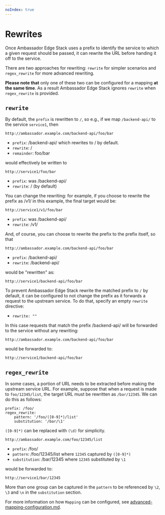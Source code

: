 ```yaml
---
noIndex: true
---
```


# Rewrites

Once Ambassador Edge Stack uses a prefix to identify the service to which a given request should be passed, it can rewrite the URL before handing it off to the service.

There are two approaches for rewriting: `rewrite` for simpler scenarios and `regex_rewrite` for more advanced rewriting.

**Please note that** only one of these two can be configured for a mapping **at the same time**. As a result Ambassador Edge Stack ignores `rewrite` when `regex_rewrite` is provided.

## `rewrite`

By default, the `prefix` is rewritten to `/`, so e.g., if we map `/backend-api/` to the service `service1`, then

`http://ambassador.example.com/backend-api/foo/bar`

* `prefix`: /backend-api/ which rewrites to / by default.
* `rewrite`: /
* `remainder`: foo/bar

would effectively be written to

`http://service1/foo/bar`

* `prefix`: was /backend-api/
* `rewrite`: / (by default)

You can change the rewriting: for example, if you choose to rewrite the prefix as /v1/ in this example, the final target would be:

`http://service1/v1/foo/bar`

* `prefix`: was /backend-api/
* `rewrite`: /v1/

And, of course, you can choose to rewrite the prefix to the prefix itself, so that

`http://ambassador.example.com/backend-api/foo/bar`

* `prefix`: /backend-api/
* `rewrite`: /backend-api/

would be "rewritten" as:

`http://service1/backend-api/foo/bar`

To prevent Ambassador Edge Stack rewrite the matched prefix to `/` by default, it can be configured to not change the prefix as it forwards a request to the upstream service. To do that, specify an empty `rewrite` directive:

* `rewrite: ""`

In this case requests that match the prefix /backend-api/ will be forwarded to the service without any rewriting:

`http://ambassador.example.com/backend-api/foo/bar`

would be forwarded to:

`http://service1/backend-api/foo/bar`

## `regex_rewrite`

In some cases, a portion of URL needs to be extracted before making the upstream service URL. For example, suppose that when a request is made to `foo/12345/list`, the target URL must be rewritten as `/bar/12345`. We can do this as follows:

```
prefix: /foo/
regex_rewrite:
    pattern: '/foo/([0-9]*)/list'
    substitution: '/bar/\1'
```

`([0-9]*)` can be replaced with `(\d)` for simplicity.

`http://ambassador.example.com/foo/12345/list`

* `prefix`: /foo/
* `pattern`: /foo/12345/list where `12345` captured by `([0-9]*)`
* `substitution`: /bar/12345 where `12345` substituted by `\1`

would be forwarded to:

`http://service1/bar/12345`

More than one group can be captured in the `pattern` to be referenced by `\2`, `\3` and `\n` in the `substitution` section.

For more information on how `Mapping` can be configured, see [advanced-mapping-configuration.md](../using-custom-resources/advanced-mapping-configuration.md "mention").
